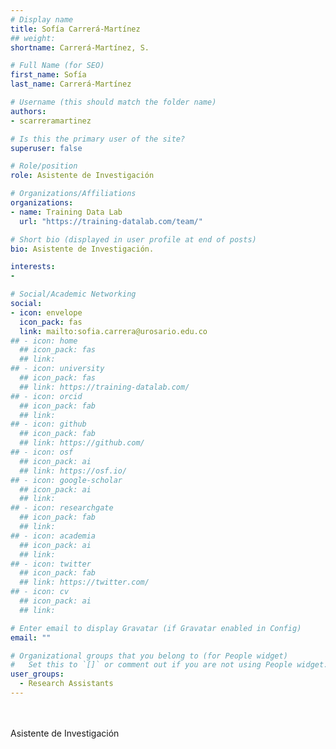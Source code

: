 ```yaml
---
# Display name
title: Sofía Carrerá-Martínez
## weight: 
shortname: Carrerá-Martínez, S.

# Full Name (for SEO)
first_name: Sofía
last_name: Carrerá-Martínez

# Username (this should match the folder name)
authors:
- scarreramartinez

# Is this the primary user of the site?
superuser: false

# Role/position
role: Asistente de Investigación

# Organizations/Affiliations
organizations:
- name: Training Data Lab
  url: "https://training-datalab.com/team/"

# Short bio (displayed in user profile at end of posts)
bio: Asistente de Investigación.

interests:
- 

# Social/Academic Networking
social:
- icon: envelope
  icon_pack: fas
  link: mailto:sofia.carrera@urosario.edu.co
## - icon: home
  ## icon_pack: fas
  ## link: 
## - icon: university
  ## icon_pack: fas
  ## link: https://training-datalab.com/
## - icon: orcid
  ## icon_pack: fab
  ## link: 
## - icon: github
  ## icon_pack: fab
  ## link: https://github.com/
## - icon: osf
  ## icon_pack: ai
  ## link: https://osf.io/
## - icon: google-scholar
  ## icon_pack: ai
  ## link: 
## - icon: researchgate
  ## icon_pack: fab
  ## link: 
## - icon: academia
  ## icon_pack: ai
  ## link: 
## - icon: twitter
  ## icon_pack: fab
  ## link: https://twitter.com/
## - icon: cv
  ## icon_pack: ai
  ## link: 

# Enter email to display Gravatar (if Gravatar enabled in Config)
email: ""

# Organizational groups that you belong to (for People widget)
#   Set this to `[]` or comment out if you are not using People widget.
user_groups:
  - Research Assistants
---
```


\
\
Asistente de Investigación
